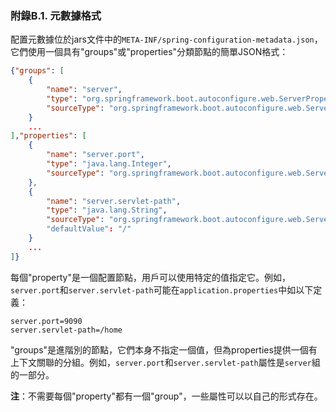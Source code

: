 ### 附錄B.1. 元數據格式

配置元數據位於jars文件中的`META-INF/spring-configuration-metadata.json`，它們使用一個具有"groups"或"properties"分類節點的簡單JSON格式：
```json
{"groups": [
    {
        "name": "server",
        "type": "org.springframework.boot.autoconfigure.web.ServerProperties",
        "sourceType": "org.springframework.boot.autoconfigure.web.ServerProperties"
    }
    ...
],"properties": [
    {
        "name": "server.port",
        "type": "java.lang.Integer",
        "sourceType": "org.springframework.boot.autoconfigure.web.ServerProperties"
    },
    {
        "name": "server.servlet-path",
        "type": "java.lang.String",
        "sourceType": "org.springframework.boot.autoconfigure.web.ServerProperties"
        "defaultValue": "/"
    }
    ...
]}
```
每個"property"是一個配置節點，用戶可以使用特定的值指定它。例如，`server.port`和`server.servlet-path`可能在`application.properties`中如以下定義：
```properties
server.port=9090
server.servlet-path=/home
```
"groups"是進階別的節點，它們本身不指定一個值，但為properties提供一個有上下文關聯的分組。例如，`server.port`和`server.servlet-path`屬性是`server`組的一部分。

**注**：不需要每個"property"都有一個"group"，一些屬性可以以自己的形式存在。







